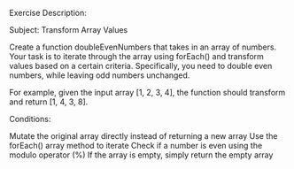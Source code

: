 Exercise Description:

Subject: Transform Array Values

Create a function doubleEvenNumbers that takes in an array of numbers. Your task is to iterate through the array using forEach() and transform values based on a certain criteria. Specifically, you need to double even numbers, while leaving odd numbers unchanged.

For example, given the input array [1, 2, 3, 4], the function should transform and return [1, 4, 3, 8].

Conditions:

Mutate the original array directly instead of returning a new array
Use the forEach() array method to iterate
Check if a number is even using the modulo operator (%)
If the array is empty, simply return the empty array